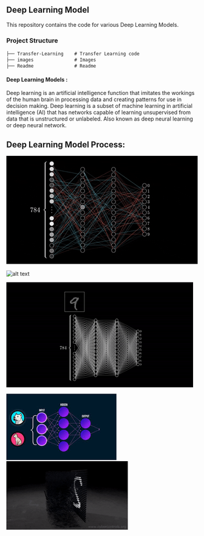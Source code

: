 
## Deep Learning Model
This repository contains the code for various Deep Learning Models.

### Project Structure
```
├── Transfer-Learning	 # Transfer Learning code 
├── images               # Images 
├── Readme               # Readme 
```

#### Deep Learning Models :
Deep learning is an artificial intelligence function that imitates the workings of the human brain in processing data and creating patterns for use in decision making. Deep learning is a subset of machine learning in artificial intelligence (AI) that has networks capable of learning unsupervised from data that is unstructured or unlabeled. Also known as deep neural learning or deep neural network.

## Deep Learning Model Process:

![alt text](images/4.gif)

![alt text](images/5.gif)

![alt text](images/1.gif)

![alt text](images/gif.jpeg)	![alt text](images/3.gif)

